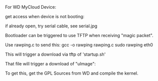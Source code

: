 For WD MyCloud Device:

get access when device is not booting:

if already open, try serial cable, see serial.jpg

Bootloader can be triggered to use TFTP when receiving "magic packet".

Use rawping.c to send this:
gcc -o rawping rawping.c
sudo rawping eth0 <mac of device>

This will trigger a download via tftp of 'startup.sh'

That file will trigger a download of "uImage":

To get this, get the GPL Sources from WD and compile the kernel.

